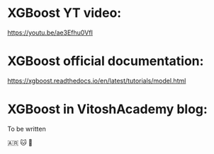 # XGBoost YT video:
https://youtu.be/ae3Efhu0VfI

# XGBoost official documentation:
https://xgboost.readthedocs.io/en/latest/tutorials/model.html

# XGBoost in VitoshAcademy blog:
To be written 

🇦🇷 🐱 🦈
